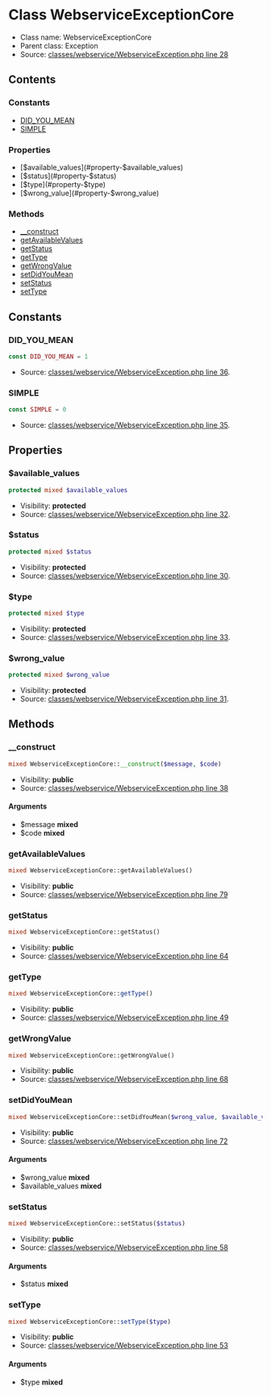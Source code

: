 Class WebserviceExceptionCore
=====================





* Class name: WebserviceExceptionCore
* Parent class: Exception
* Source: [classes/webservice/WebserviceException.php line 28](https://github.com/PrestaShop/PrestaShop/blob/1.5.0.13/classes/webservice/WebserviceException.php#L28)


Contents
--------

### Constants

* [DID_YOU_MEAN](#constant-DID_YOU_MEAN)
* [SIMPLE](#constant-SIMPLE)

### Properties

* [$available_values](#property-$available_values)
* [$status](#property-$status)
* [$type](#property-$type)
* [$wrong_value](#property-$wrong_value)

### Methods

* [__construct](#method-__construct)
* [getAvailableValues](#method-getAvailableValues)
* [getStatus](#method-getStatus)
* [getType](#method-getType)
* [getWrongValue](#method-getWrongValue)
* [setDidYouMean](#method-setDidYouMean)
* [setStatus](#method-setStatus)
* [setType](#method-setType)


Constants
----------


### <a name="constant-DID_YOU_MEAN"></a>DID_YOU_MEAN

```php
const DID_YOU_MEAN = 1
```





* Source: [classes/webservice/WebserviceException.php line 36](https://github.com/PrestaShop/PrestaShop/blob/1.5.0.13/classes/webservice/WebserviceException.php#L36).


### <a name="constant-SIMPLE"></a>SIMPLE

```php
const SIMPLE = 0
```





* Source: [classes/webservice/WebserviceException.php line 35](https://github.com/PrestaShop/PrestaShop/blob/1.5.0.13/classes/webservice/WebserviceException.php#L35).


Properties
----------


### <a name="property-$available_values"></a>$available_values

```php
protected mixed $available_values
```





* Visibility: **protected**
* Source: [classes/webservice/WebserviceException.php line 32](https://github.com/PrestaShop/PrestaShop/blob/1.5.0.13/classes/webservice/WebserviceException.php#L32).


### <a name="property-$status"></a>$status

```php
protected mixed $status
```





* Visibility: **protected**
* Source: [classes/webservice/WebserviceException.php line 30](https://github.com/PrestaShop/PrestaShop/blob/1.5.0.13/classes/webservice/WebserviceException.php#L30).


### <a name="property-$type"></a>$type

```php
protected mixed $type
```





* Visibility: **protected**
* Source: [classes/webservice/WebserviceException.php line 33](https://github.com/PrestaShop/PrestaShop/blob/1.5.0.13/classes/webservice/WebserviceException.php#L33).


### <a name="property-$wrong_value"></a>$wrong_value

```php
protected mixed $wrong_value
```





* Visibility: **protected**
* Source: [classes/webservice/WebserviceException.php line 31](https://github.com/PrestaShop/PrestaShop/blob/1.5.0.13/classes/webservice/WebserviceException.php#L31).


Methods
-------


### <a name="method-__construct"></a>__construct

```php
mixed WebserviceExceptionCore::__construct($message, $code)
```





* Visibility: **public**
* Source: [classes/webservice/WebserviceException.php line 38](https://github.com/PrestaShop/PrestaShop/blob/1.5.0.13/classes/webservice/WebserviceException.php#L38)


#### Arguments
* $message **mixed**
* $code **mixed**



### <a name="method-getAvailableValues"></a>getAvailableValues

```php
mixed WebserviceExceptionCore::getAvailableValues()
```





* Visibility: **public**
* Source: [classes/webservice/WebserviceException.php line 79](https://github.com/PrestaShop/PrestaShop/blob/1.5.0.13/classes/webservice/WebserviceException.php#L79)




### <a name="method-getStatus"></a>getStatus

```php
mixed WebserviceExceptionCore::getStatus()
```





* Visibility: **public**
* Source: [classes/webservice/WebserviceException.php line 64](https://github.com/PrestaShop/PrestaShop/blob/1.5.0.13/classes/webservice/WebserviceException.php#L64)




### <a name="method-getType"></a>getType

```php
mixed WebserviceExceptionCore::getType()
```





* Visibility: **public**
* Source: [classes/webservice/WebserviceException.php line 49](https://github.com/PrestaShop/PrestaShop/blob/1.5.0.13/classes/webservice/WebserviceException.php#L49)




### <a name="method-getWrongValue"></a>getWrongValue

```php
mixed WebserviceExceptionCore::getWrongValue()
```





* Visibility: **public**
* Source: [classes/webservice/WebserviceException.php line 68](https://github.com/PrestaShop/PrestaShop/blob/1.5.0.13/classes/webservice/WebserviceException.php#L68)




### <a name="method-setDidYouMean"></a>setDidYouMean

```php
mixed WebserviceExceptionCore::setDidYouMean($wrong_value, $available_values)
```





* Visibility: **public**
* Source: [classes/webservice/WebserviceException.php line 72](https://github.com/PrestaShop/PrestaShop/blob/1.5.0.13/classes/webservice/WebserviceException.php#L72)


#### Arguments
* $wrong_value **mixed**
* $available_values **mixed**



### <a name="method-setStatus"></a>setStatus

```php
mixed WebserviceExceptionCore::setStatus($status)
```





* Visibility: **public**
* Source: [classes/webservice/WebserviceException.php line 58](https://github.com/PrestaShop/PrestaShop/blob/1.5.0.13/classes/webservice/WebserviceException.php#L58)


#### Arguments
* $status **mixed**



### <a name="method-setType"></a>setType

```php
mixed WebserviceExceptionCore::setType($type)
```





* Visibility: **public**
* Source: [classes/webservice/WebserviceException.php line 53](https://github.com/PrestaShop/PrestaShop/blob/1.5.0.13/classes/webservice/WebserviceException.php#L53)


#### Arguments
* $type **mixed**


